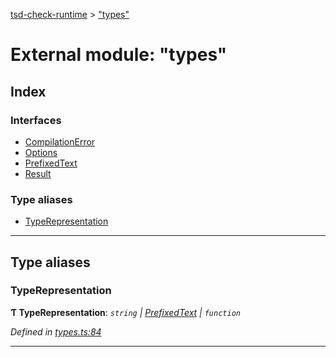 [tsd-check-runtime](../README.md) > ["types"](../modules/_types_.md)

# External module: "types"

## Index

### Interfaces

* [CompilationError](../interfaces/_types_.compilationerror.md)
* [Options](../interfaces/_types_.options.md)
* [PrefixedText](../interfaces/_types_.prefixedtext.md)
* [Result](../interfaces/_types_.result.md)

### Type aliases

* [TypeRepresentation](_types_.md#typerepresentation)

---

## Type aliases

<a id="typerepresentation"></a>

###  TypeRepresentation

**Ƭ TypeRepresentation**: *`string` \| [PrefixedText](../interfaces/_types_.prefixedtext.md) \| `function`*

*Defined in [types.ts:84](https://github.com/cancerberoSgx/tsd-check-runtime/blob/0ea971a/src/types.ts#L84)*

___


